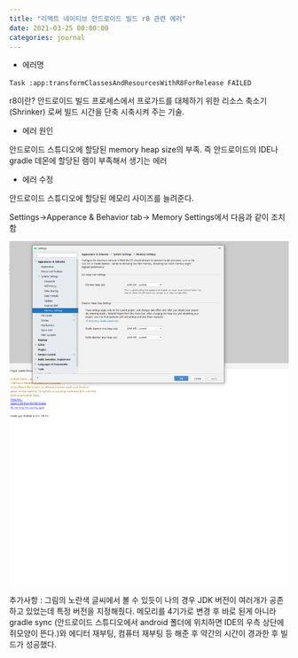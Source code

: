 ```yaml
---
title: "리액트 네이티브 안드로이드 빌드 r8 관련 에러"
date: 2021-03-25 00:00:00
categories: journal
---
```


- 에러명

`Task :app:transformClassesAndResourcesWithR8ForRelease FAILED`

r8이란? 안드로이드 빌드 프로세스에서 프로가드를 대체하기 위한 리소스 축소기 (Shrinker) 로써 빌드 시간을 단축 시축시켜 주는 기술.

- 에러 원인

안드로이드 스튜디오에 할당된 memory heap size의 부족. 즉 안드로이드의 IDE나 gradle 데몬에 할당된 램이 부족해서 생기는 에러

- 에러 수정

안드로이드 스튜디오에 할당된 메모리 사이즈를 늘려준다.

Settings->Apperance & Behavior tab-> Memory Settings에서 다음과 같이 조치함

![r8 빌드 에러](/assets/image/r8-error.png)

추가사항 : 그림의 노란색 글씨에서 볼 수 있듯이 나의 경우 JDK 버전이 여러개가 공존하고 있었는데 특정 버전을 지정해줬다. 메모리를 4기가로 변경 후 바로 된게 아니라 gradle sync (안드로이드 스튜디오에서 android 폴더에 위치하면 IDE의 우측 상단에 쥐모양이 뜬다.)와 에디터 재부팅, 컴퓨터 재부팅 등 해준 후 약간의 시간이 경과한 후 빌드가 성공했다.
